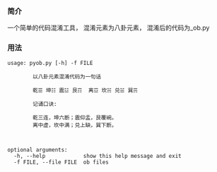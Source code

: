 ### 简介
一个简单的代码混淆工具， 混淆元素为八卦元素， 混淆后的代码为_ob.py

### 用法
```
usage: pyob.py [-h] -f FILE

        以八卦元素混淆代码为一句话

        乾☰ 坤☷ 震☳ 艮☶  离☲ 坎☵ 兑☱ 巽☴

        记诵口诀:

        乾三连，坤六断；震仰盂，艮覆碗。
        离中虚，坎中满；兑上缺，巽下断。



optional arguments:
  -h, --help            show this help message and exit
  -f FILE, --file FILE  ob files
```
